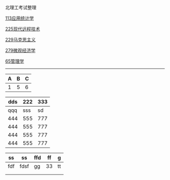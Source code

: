 
北理工考试整理

[113应用统计学](others/learn/113.md)

[225现代远程技术](others/learn/225.md)

[229马克思主义](others/learn/229.md)

[279微观经济学](others/learn/279.md)

[65管理学](others/learn/65.md)


--------------------
| A | B | C |
|---|---|---|
| 1 | 5 | 6 |


|  dds |  222 |  333 |
|---|---|---|
|qqq| sss| sd |
|444|555|777|
|444|555|777|
|444|555|777|
|444|555|777|

| ss  | ss   |  ffd |  ff | g |
|---|---|---|---|---|
| fdf  |  fdsf | gg  | 33  |  tt |
|   |   |   |   |   |
|   |   |   |   |   |